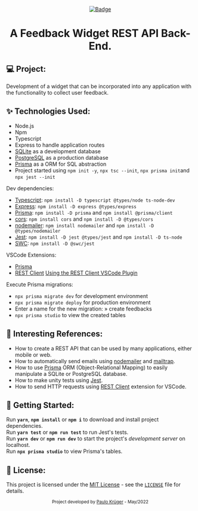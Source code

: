 <div align="center">

[![Badge](https://img.shields.io/badge/🛠️%20Under%20Construction%20🛠️-ffff00)](#)

  <!-- [![Badge](https://img.shields.io/badge/Finished%20Project-00aa00)](#) -->

<h1>
  A Feedback Widget REST API Back-End.<br>
</h1>

</div>

<!-- Some cool screenshots of the project: -->
<!-- <img alt="" title="" src=".github/example.png" /> -->

## :computer: Project:

Development of a widget that can be incorporated into any application with the functionality to collect user feedback.

## :sparkles: Technologies Used:

-   Node.js
-   Npm
-   Typescript
-   Express to handle application routes
-   [SQLite](https://www.sqlite.org/index.html) as a development database
-   [PostgreSQL](https://www.postgresql.org/) as a production database
-   [Prisma](https://www.prisma.io/) as a ORM for SQL abstraction
-   Project started using `npm init -y`, `npx tsc --init`, `npx prisma init`and `npx jest --init`

Dev dependencies:

-   [Typescript](https://www.typescriptlang.org/): `npm install -D typescript @types/node ts-node-dev`
-   [Express](https://expressjs.com/pt-br/): `npm install -D express @types/express`
-   [Prisma](https://www.prisma.io/): `npm install -D prisma` and `npm install @prisma/client`
-   [cors](https://www.npmjs.com/package/cors): `npm install cors` and `npm install -D @types/cors`
-   [nodemailer](https://nodemailer.com/about/): `npm install nodemailer` and `npm install -D @types/nodemailer`
-   [Jest](https://jestjs.io/pt-BR/docs/getting-started): `npm install -D jest @types/jest` and `npm install -D ts-node`
-   [SWC](https://swc.rs/): `npm install -D @swc/jest`

VSCode Extensions:

-   [Prisma](https://marketplace.visualstudio.com/items?itemName=Prisma.prisma)
-   [REST Client](https://marketplace.visualstudio.com/items?itemName=humao.rest-client)
    [Using the REST Client VSCode Plugin](https://www.youtube.com/watch?v=RcxvrhQKv8I)

Execute Prisma migrations:

-   `npx prisma migrate dev` for development environment
-   `npx prisma migrate deploy` for production environment
-   Enter a name for the new migration: » create feedbacks
-   `npx prisma studio` to view the created tables

## :scroll: Interesting References:

-   How to create a REST API that can be used by many applications, either mobile or web.
-   How to automatically send emails using [nodemailer](https://nodemailer.com/about/) and [mailtrap](https://mailtrap.io/inboxes).
-   How to use [Prisma](https://www.prisma.io/) ORM (Object-Relational Mapping) to easily manipulate a SQLite or PostgreSQL database.
-   How to make unity tests using [Jest](https://jestjs.io/pt-BR/docs/getting-started).
-   How to send HTTP requests using [REST Client](https://marketplace.visualstudio.com/items?itemName=humao.rest-client) extension for VSCode.

## :rocket: Getting Started:

Run **`yarn`**, **`npm install`** or **`npm i`** to download and install project dependencies.<br>
Run **`yarn test`** or **`npm run test`** to run Jest's tests.<br>
Run **`yarn dev`** or **`npm run dev`** to start the project's _development server_ on localhost.<br>
Run **`npx prisma studio`** to view Prisma's tables.<br>

## :memo: License:

This project is licensed under the [MIT License](https://opensource.org/licenses/MIT) - see the [`LICENSE`](LICENSE) file for details.

<div align="center">
  <small>Project developed by <a href="https://github.com/Paulo-Krg">Paulo Krüger</a> - May/2022</small>
</div>
